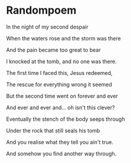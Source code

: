 # Randompoem

In the night of my second despair

When the waters rose and the storm was there

And the pain became too great to bear

I knocked at the tomb, and no one was there. 

The first time I faced this, Jesus redeemed, 

The rescue for everything wrong it seemed

But the second time went on forever and ever

And ever and ever and... oh isn't this clever? 

Eventually the stench of the body seeps through

Under the rock that still seals his tomb

And you realise what they tell you ain't true. 

And somehow you find another way through. 

